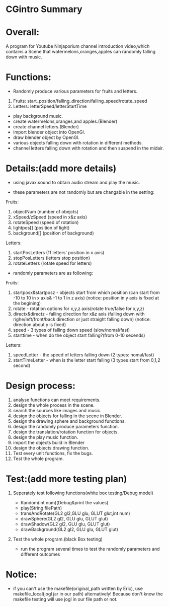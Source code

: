 # CGintro Summary

# Overall:

A program for Youtube Ninjaporium channel introduction video,which contains a Scene that watermelons,oranges,apples can randomly falling down with music.

# Functions:

+ Randomly produce various parameters for fruits and letters.
1.  Fruits: start_position/falling_direction/falling_speed/rotate_speed
2.  Letters: letterSpeed/letterStartTime
+ play background music.
+ create watermelons,oranges,and apples.(Blender)
+ create channel letters.(Blender)
+ import blender object into OpenGl.
+ draw blender object by OpenGl.
+ various objects falling down with rotation in different methods.
+ channel letters falling down with rotation and then suspend in the midair.

# Details:(add more details)

+   using javax.sound to obtain audio stream and play the music.

+   these parameters are not randomly but are changable in the setting:

Fruits:
1.  objectNum (number of obejcts)
2.  xSpeed/zSpeed (speed in x&z axis)
3.  rotateSpeed (speed of rotation)
4.  lightpos[] (position of light)
5.  background[] (position of background)

Letters:
1.  startPosLetters (11 letters' position in x axis)
2.  stopPosLetters (letters stop position)
3.  rotateLetters (rotate speed for letters)

+   randomly parameters are as following:

Fruits:
1.  startposx&startposz - objects start from which position (can start from -10 to 10 in x axis& -1 to 1 in z axis)
(notice: position in y axis is fixed at the begining) 
2.  rotate - rotation options for x,y,z axis(rotate true/false for x,y,z)
3.	directx&directz - falling direction for x&z axis (falling down with righe/left/front/back direction or just straight falling down)
(notice: direction about y is fixed) 
4.	speed - 3 types of falling down speed (slow/nomal/fast)
5.	starttime - when do the object start falling?(from 0-10 secends)

Letters:
1.  speedLetter - the speed of letters falling down (2 types: nomal/fast)
2.  startTimeLetter - when is the letter start falling (3 types  start from 0,1,2 second)

# Design process:

1.  analyse functions can meet requirements.
2.  design the whole process in the scene.
3.  search the sources like images and music.
4.  design the objects for falling in the scene in Blender.
5.  design the drawing sphere and background functions.
6.  design the randomly produce parameters function.
7.  design the translation/rotation function for objects.
8.  design the play music function.
10. import the objects build in Blender
11. design the objects drawing function.
12.  Test every unit functions, fix the bugs.
13.  Test the whole program.

# Test:(add more testing plan)

1.  Seperately test following functions(white box testing/Debug model)

    +   Random(int num)(Debug&print the values)
    +   play(String filePath)
    +   transAndRotate(GL2 gl2,GLU glu, GLUT glut,int num)
    +   drawSphere(GL2 gl2, GLU glu, GLUT glut)
    +   drawShadow(GL2 gl2, GLU glu, GLUT glut)
    +   drawBackground(GL2 gl2, GLU glu, GLUT glut)

2.  Test the whole program.(black Box testing)

    +   run the program several times to test the randomly parameters and different outcomes

# Notice:
+   if you can't use the makefile(original_path written by Eric), use makefile_local(jogl jar in our path) alternatively!
 Because don't know the makefile testing will use jogl in our file path or not.

